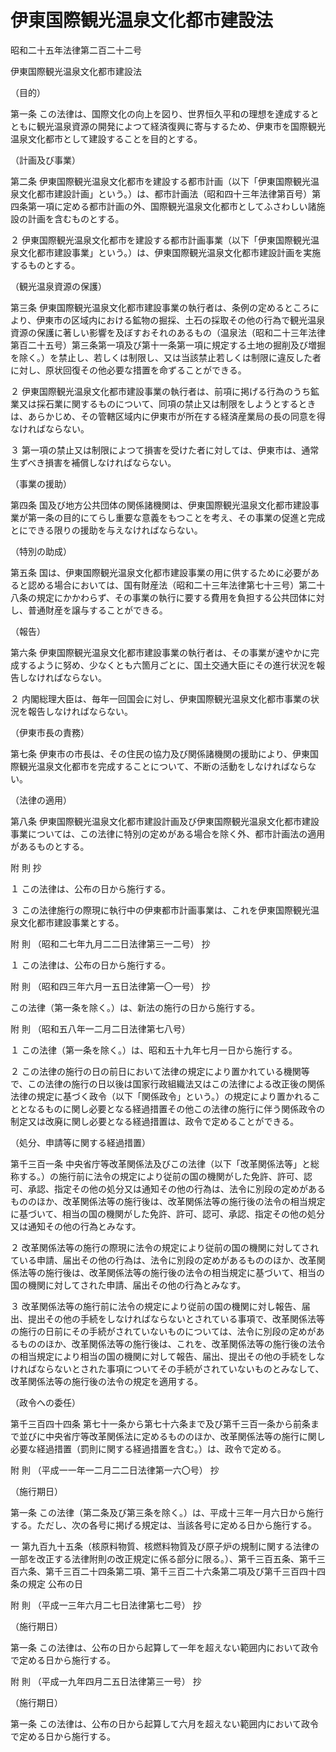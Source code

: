 # 伊東国際観光温泉文化都市建設法

昭和二十五年法律第二百二十二号

伊東国際観光温泉文化都市建設法

（目的）

第一条 この法律は、国際文化の向上を図り、世界恒久平和の理想を達成するとともに観光温泉資源の開発によつて経済復興に寄与するため、伊東市を国際観光温泉文化都市として建設することを目的とする。

（計画及び事業）

第二条 伊東国際観光温泉文化都市を建設する都市計画（以下「伊東国際観光温泉文化都市建設計画」という。）は、都市計画法（昭和四十三年法律第百号）第四条第一項に定める都市計画の外、国際観光温泉文化都市としてふさわしい諸施設の計画を含むものとする。

２ 伊東国際観光温泉文化都市を建設する都市計画事業（以下「伊東国際観光温泉文化都市建設事業」という。）は、伊東国際観光温泉文化都市建設計画を実施するものとする。

（観光温泉資源の保護）

第三条 伊東国際観光温泉文化都市建設事業の執行者は、条例の定めるところにより、伊東市の区域内における鉱物の掘採、土石の採取その他の行為で観光温泉資源の保護に著しい影響を及ぼすおそれのあるもの（温泉法（昭和二十三年法律第百二十五号）第三条第一項及び第十一条第一項に規定する土地の掘削及び増掘を除く。）を禁止し、若しくは制限し、又は当該禁止若しくは制限に違反した者に対し、原状回復その他必要な措置を命ずることができる。

２ 伊東国際観光温泉文化都市建設事業の執行者は、前項に掲げる行為のうち鉱業又は採石業に関するものについて、同項の禁止又は制限をしようとするときは、あらかじめ、その管轄区域内に伊東市が所在する経済産業局の長の同意を得なければならない。

３ 第一項の禁止又は制限によつて損害を受けた者に対しては、伊東市は、通常生ずべき損害を補償しなければならない。

（事業の援助）

第四条 国及び地方公共団体の関係諸機関は、伊東国際観光温泉文化都市建設事業が第一条の目的にてらし重要な意義をもつことを考え、その事業の促進と完成とにできる限りの援助を与えなければならない。

（特別の助成）

第五条 国は、伊東国際観光温泉文化都市建設事業の用に供するために必要があると認める場合においては、国有財産法（昭和二十三年法律第七十三号）第二十八条の規定にかかわらず、その事業の執行に要する費用を負担する公共団体に対し、普通財産を譲与することができる。

（報告）

第六条 伊東国際観光温泉文化都市建設事業の執行者は、その事業が速やかに完成するように努め、少なくとも六箇月ごとに、国土交通大臣にその進行状況を報告しなければならない。

２ 内閣総理大臣は、毎年一回国会に対し、伊東国際観光温泉文化都市事業の状況を報告しなければならない。

（伊東市長の責務）

第七条 伊東市の市長は、その住民の協力及び関係諸機関の援助により、伊東国際観光温泉文化都市を完成することについて、不断の活動をしなければならない。

（法律の適用）

第八条 伊東国際観光温泉文化都市建設計画及び伊東国際観光温泉文化都市建設事業については、この法律に特別の定めがある場合を除く外、都市計画法の適用があるものとする。

附 則 抄

１ この法律は、公布の日から施行する。

３ この法律施行の際現に執行中の伊東都市計画事業は、これを伊東国際観光温泉文化都市建設事業とする。

附 則 （昭和二七年九月二二日法律第三一二号） 抄

１ この法律は、公布の日から施行する。

附 則 （昭和四三年六月一五日法律第一〇一号） 抄

この法律（第一条を除く。）は、新法の施行の日から施行する。

附 則 （昭和五八年一二月二日法律第七八号）

１ この法律（第一条を除く。）は、昭和五十九年七月一日から施行する。

２ この法律の施行の日の前日において法律の規定により置かれている機関等で、この法律の施行の日以後は国家行政組織法又はこの法律による改正後の関係法律の規定に基づく政令（以下「関係政令」という。）の規定により置かれることとなるものに関し必要となる経過措置その他この法律の施行に伴う関係政令の制定又は改廃に関し必要となる経過措置は、政令で定めることができる。

（処分、申請等に関する経過措置）

第千三百一条 中央省庁等改革関係法及びこの法律（以下「改革関係法等」と総称する。）の施行前に法令の規定により従前の国の機関がした免許、許可、認可、承認、指定その他の処分又は通知その他の行為は、法令に別段の定めがあるもののほか、改革関係法等の施行後は、改革関係法等の施行後の法令の相当規定に基づいて、相当の国の機関がした免許、許可、認可、承認、指定その他の処分又は通知その他の行為とみなす。

２ 改革関係法等の施行の際現に法令の規定により従前の国の機関に対してされている申請、届出その他の行為は、法令に別段の定めがあるもののほか、改革関係法等の施行後は、改革関係法等の施行後の法令の相当規定に基づいて、相当の国の機関に対してされた申請、届出その他の行為とみなす。

３ 改革関係法等の施行前に法令の規定により従前の国の機関に対し報告、届出、提出その他の手続をしなければならないとされている事項で、改革関係法等の施行の日前にその手続がされていないものについては、法令に別段の定めがあるもののほか、改革関係法等の施行後は、これを、改革関係法等の施行後の法令の相当規定により相当の国の機関に対して報告、届出、提出その他の手続をしなければならないとされた事項についてその手続がされていないものとみなして、改革関係法等の施行後の法令の規定を適用する。

（政令への委任）

第千三百四十四条 第七十一条から第七十六条まで及び第千三百一条から前条まで並びに中央省庁等改革関係法に定めるもののほか、改革関係法等の施行に関し必要な経過措置（罰則に関する経過措置を含む。）は、政令で定める。

附 則 （平成一一年一二月二二日法律第一六〇号） 抄

（施行期日）

第一条 この法律（第二条及び第三条を除く。）は、平成十三年一月六日から施行する。ただし、次の各号に掲げる規定は、当該各号に定める日から施行する。

一 第九百九十五条（核原料物質、核燃料物質及び原子炉の規制に関する法律の一部を改正する法律附則の改正規定に係る部分に限る。）、第千三百五条、第千三百六条、第千三百二十四条第二項、第千三百二十六条第二項及び第千三百四十四条の規定 公布の日

附 則 （平成一三年六月二七日法律第七二号） 抄

（施行期日）

第一条 この法律は、公布の日から起算して一年を超えない範囲内において政令で定める日から施行する。

附 則 （平成一九年四月二五日法律第三一号） 抄

（施行期日）

第一条 この法律は、公布の日から起算して六月を超えない範囲内において政令で定める日から施行する。
